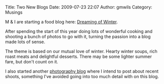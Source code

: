 Title: Two New Blogs
Date: 2009-07-23 22:07
Author: gmwils
Category: Musings

M & I are starting a food blog here: [Dreaming of Winter][].

</p>

After spending the start of this year doing lots of wonderful cooking
and shooting a bunch of photos to go with it, turning the passion into a
blog made lots of sense.

</p>

The theme is based on our mutual love of winter. Hearty winter soups,
rich roast meats and delightful desserts. There may be some lighter
summer fare, but don't count on it.

</p>

I also started another [photography blog][] where I intend to post about
recent shoots, something I've avoided going into too much detail with on
this blog.

</p>

  [Dreaming of Winter]: http://dreamingofwinter.blogspot.com/
  [photography blog]: http://gmwils.blogspot.com/
